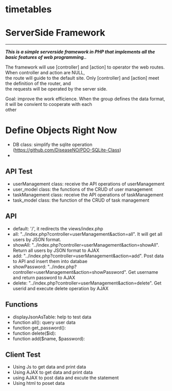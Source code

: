 # timetables


# ServerSide Framework
<hr>

***This is a simple serverside framework in PHP that implements all the basic features of web programming..***

The framework will use [controller] and [action] to operator the web routes. When controller and action are NULL, <br>
the route will guide to the default site. Only [controller] and [action] meet the definition of the router, and   <br>
the requests will be operated by the server side.

Goal: improve the work efficience. When the group defines the data format, it will be convient to cooperate with each <br>
other 

# Define Objects Right Now

- DB class: simplify the sqlite operation (https://github.com/DiseaseNO/PDO-SQLite-Class)
- 
## API Test
- userManagement class: receive the API operations of userManagement
- user_model class: the functions of the CRUD of user management  
- taskManagement class: receive the API operations of taskManagement
- task_model class: the function of the CRUD of task management

## API
- default: '/', it redirects the views/index.php
- all: "../index.php?controller=userManagement&action=all". It will get all users by JSON format.
- showAll: "../index.php?controller=userManagement&action=showAll". Return all users by JSON format to AJAX
- add: "../index.php?controller=userManagement&action=add". Post data to API and insert them into databae
- showPassword: "../index.php?controller=userManagement&action=showPassword". Get username and return password to AJAX
- delete: "../index.php?controller=userManagement&action=delete". Get userid and execute delete operation by AJAX 

## Functions

- displayJsonAsTable: help to test data
- function all(): query user data
- function get_password():
- function delete($id):
- function add($name, $password):


## Client Test
- Using Js to get data and print data
- Using AJAX to get data and print data
- using AJAX to post data and excute the statement
- Using html to poset data